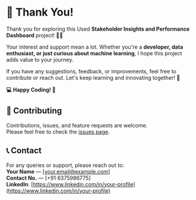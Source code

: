 # 🙏 Thank You!
Thank you for exploring this Used **Stakeholder Insights and Performance Dashboard** project! 🚗💡

Your interest and support mean a lot. Whether you're a **developer, data enthusiast, or just curious about machine learning**, I hope this project adds value to your journey.

If you have any suggestions, feedback, or improvements, feel free to contribute or reach out. Let's keep learning and innovating together! 🚀

**💻 Happy Coding! 💙**
## 🤝 Contributing
Contributions, issues, and feature requests are welcome.  
Please feel free to check the [issues page](../../issues).

## 📞 Contact
For any queries or support, please reach out to:  
**Your Name** — [your.email@example.com]  
**Contact No.** — [+91 6375986775]  
**LinkedIn**: [https://www.linkedin.com/in/your-profile](https://www.linkedin.com/in/your-profile)

